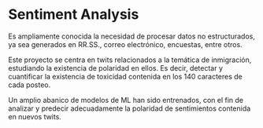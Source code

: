 # Sentiment Analysis

Es ampliamente conocida la necesidad de procesar datos no estructurados, ya sea generados en RR.SS., correo electrónico, encuestas, entre otros.

Este proyecto se centra en twits relacionados a la temática de inmigración, estudiando la existencia de polaridad en ellos. 
Es decir, detectar y cuantificar la existencia de toxicidad contenida en los 140 caracteres de cada posteo.

Un amplio abanico de modelos de ML han sido entrenados, con el fin de analizar y predecir adecuadamente la polaridad de sentimientos contenida en nuevos twits.
